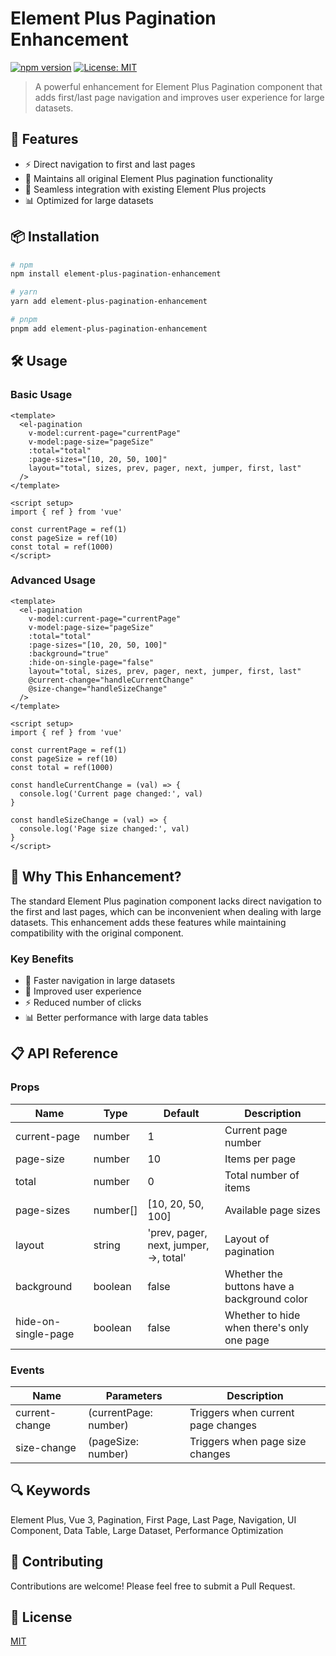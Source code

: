 # Element Plus Pagination Enhancement

[![npm version](https://badge.fury.io/js/element-plus-pagination-enhancement.svg)](https://badge.fury.io/js/element-plus-pagination-enhancement)
[![License: MIT](https://img.shields.io/badge/License-MIT-yellow.svg)](https://opensource.org/licenses/MIT)

> A powerful enhancement for Element Plus Pagination component that adds first/last page navigation and improves user experience for large datasets.

## 🚀 Features

- ⚡ Direct navigation to first and last pages
- 🔄 Maintains all original Element Plus pagination functionality
- 🎯 Seamless integration with existing Element Plus projects
- 📊 Optimized for large datasets

## 📦 Installation

```bash
# npm
npm install element-plus-pagination-enhancement

# yarn
yarn add element-plus-pagination-enhancement

# pnpm
pnpm add element-plus-pagination-enhancement
```

## 🛠️ Usage

### Basic Usage

```vue
<template>
  <el-pagination
    v-model:current-page="currentPage"
    v-model:page-size="pageSize"
    :total="total"
    :page-sizes="[10, 20, 50, 100]"
    layout="total, sizes, prev, pager, next, jumper, first, last"
  />
</template>

<script setup>
import { ref } from 'vue'

const currentPage = ref(1)
const pageSize = ref(10)
const total = ref(1000)
</script>
```

### Advanced Usage

```vue
<template>
  <el-pagination
    v-model:current-page="currentPage"
    v-model:page-size="pageSize"
    :total="total"
    :page-sizes="[10, 20, 50, 100]"
    :background="true"
    :hide-on-single-page="false"
    layout="total, sizes, prev, pager, next, jumper, first, last"
    @current-change="handleCurrentChange"
    @size-change="handleSizeChange"
  />
</template>

<script setup>
import { ref } from 'vue'

const currentPage = ref(1)
const pageSize = ref(10)
const total = ref(1000)

const handleCurrentChange = (val) => {
  console.log('Current page changed:', val)
}

const handleSizeChange = (val) => {
  console.log('Page size changed:', val)
}
</script>
```

## 📖 Why This Enhancement?

The standard Element Plus pagination component lacks direct navigation to the first and last pages, which can be inconvenient when dealing with large datasets. This enhancement adds these features while maintaining compatibility with the original component.

### Key Benefits

- 🎯 Faster navigation in large datasets
- 🔄 Improved user experience
- ⚡ Reduced number of clicks
- 📊 Better performance with large data tables

## 📋 API Reference

### Props

| Name | Type | Default | Description |
|------|------|---------|-------------|
| current-page | number | 1 | Current page number |
| page-size | number | 10 | Items per page |
| total | number | 0 | Total number of items |
| page-sizes | number[] | [10, 20, 50, 100] | Available page sizes |
| layout | string | 'prev, pager, next, jumper, ->, total' | Layout of pagination |
| background | boolean | false | Whether the buttons have a background color |
| hide-on-single-page | boolean | false | Whether to hide when there's only one page |

### Events

| Name | Parameters | Description |
|------|------------|-------------|
| current-change | (currentPage: number) | Triggers when current page changes |
| size-change | (pageSize: number) | Triggers when page size changes |

## 🔍 Keywords

Element Plus, Vue 3, Pagination, First Page, Last Page, Navigation, UI Component, Data Table, Large Dataset, Performance Optimization

## 🤝 Contributing

Contributions are welcome! Please feel free to submit a Pull Request.

## 📄 License

[MIT](LICENSE) 